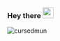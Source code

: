 ### Hey there <img src="https://media.giphy.com/media/hvRJCLFzcasrR4ia7z/giphy.gif" width="25px">

<p align="left"> 
  <img src="https://komarev.com/ghpvc/?username=Cursedmun" alt="cursedmun" /> 
</p>
